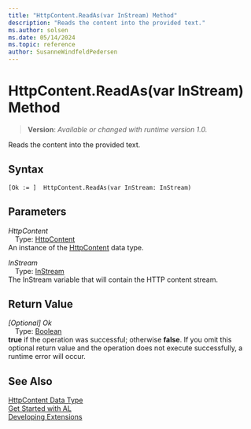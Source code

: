 ```yaml
---
title: "HttpContent.ReadAs(var InStream) Method"
description: "Reads the content into the provided text."
ms.author: solsen
ms.date: 05/14/2024
ms.topic: reference
author: SusanneWindfeldPedersen
---
```

[//]: # (START>DO_NOT_EDIT)
[//]: # (IMPORTANT:Do not edit any of the content between here and the END>DO_NOT_EDIT.)
[//]: # (Any modifications should be made in the .xml files in the ModernDev repo.)
# HttpContent.ReadAs(var InStream) Method
> **Version**: _Available or changed with runtime version 1.0._

Reads the content into the provided text.


## Syntax
```AL
[Ok := ]  HttpContent.ReadAs(var InStream: InStream)
```
## Parameters
*HttpContent*  
&emsp;Type: [HttpContent](httpcontent-data-type.md)  
An instance of the [HttpContent](httpcontent-data-type.md) data type.  

*InStream*  
&emsp;Type: [InStream](../instream/instream-data-type.md)  
The InStream variable that will contain the HTTP content stream.  


## Return Value
*[Optional] Ok*  
&emsp;Type: [Boolean](../boolean/boolean-data-type.md)  
**true** if the operation was successful; otherwise **false**.   If you omit this optional return value and the operation does not execute successfully, a runtime error will occur.  


[//]: # (IMPORTANT: END>DO_NOT_EDIT)
## See Also
[HttpContent Data Type](httpcontent-data-type.md)  
[Get Started with AL](../../devenv-get-started.md)  
[Developing Extensions](../../devenv-dev-overview.md)